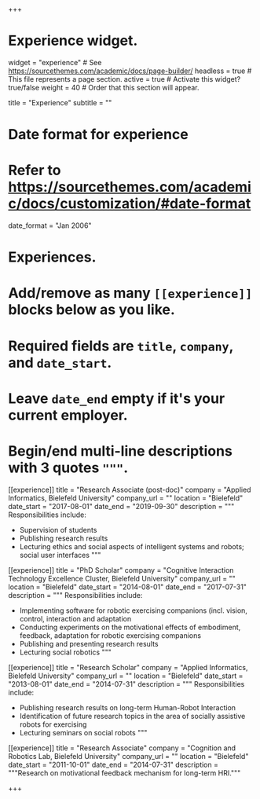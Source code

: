 +++
# Experience widget.
widget = "experience"  # See https://sourcethemes.com/academic/docs/page-builder/
headless = true  # This file represents a page section.
active = true  # Activate this widget? true/false
weight = 40  # Order that this section will appear.

title = "Experience"
subtitle = ""

# Date format for experience
#   Refer to https://sourcethemes.com/academic/docs/customization/#date-format
date_format = "Jan 2006"

# Experiences.
#   Add/remove as many `[[experience]]` blocks below as you like.
#   Required fields are `title`, `company`, and `date_start`.
#   Leave `date_end` empty if it's your current employer.
#   Begin/end multi-line descriptions with 3 quotes `"""`.


[[experience]]
  title = "Research Associate (post-doc)"
  company = "Applied Informatics, Bielefeld University"
  company_url = ""
  location = "Bielefeld"
  date_start = "2017-08-01"
  date_end = "2019-09-30"
  description = """
  Responsibilities include:
  
  * Supervision of students
  * Publishing research results
  * Lecturing ethics and social aspects of intelligent systems and robots; social user interfaces
  """


[[experience]]
  title = "PhD Scholar"
  company = "Cognitive Interaction Technology Excellence Cluster, Bielefeld University"
  company_url = ""
  location = "Bielefeld"
  date_start = "2014-08-01"
  date_end = "2017-07-31"
  description = """
  Responsibilities include:
  
  * Implementing software for robotic exercising companions (incl. vision, control, interaction and adaptation
  * Conducting experiments on the motivational effects of embodiment, feedback, adaptation for robotic exercising companions 
  * Publishing and presenting research results
  * Lecturing social robotics
  """

[[experience]]
  title = "Research Scholar"
  company = "Applied Informatics, Bielefeld University"
  company_url = ""
  location = "Bielefeld"
  date_start = "2013-08-01"
  date_end = "2014-07-31"
  description = """
  Responsibilities include:
  
  * Publishing research results on long-term Human-Robot Interaction
  * Identification of future research topics in the area of socially assistive robots for exercising
  * Lecturing seminars on social robots
  """

[[experience]]
  title = "Research Associate"
  company = "Cognition and Robotics Lab, Bielefeld University"
  company_url = ""
  location = "Bielefeld"
  date_start = "2011-10-01"
  date_end = "2014-07-31"
  description = """Research on motivational feedback mechanism for long-term HRI."""

+++
